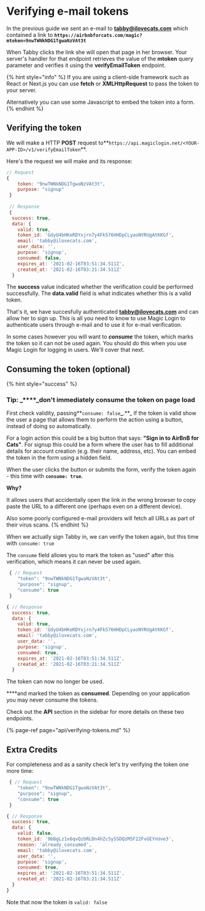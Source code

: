 # Verifying e-mail tokens

In the previous guide we sent an e-mail to **tabby@ilovecats.com** which contained a link to **`https://airbnbforcats.com/magic?mtoken=9nwTWNkNDG1TgwaNzVAt3t`**

When Tabby clicks the link she will open that page in her browser. Your server's handler for that endpoint retrieves the value of the **mtoken** query parameter and verifies it using the **verifyEmailToken** endpoint.

{% hint style="info" %}
If you are using a client-side framework such as React or Next.js you can use **fetch** or **XMLHttpRequest** to pass the token to your server.

Alternatively you can use some Javascript to embed the token into a form.
{% endhint %}

## Verifying the token

We will make a HTTP **POST** request to**`https://api.magiclogin.net/<YOUR-APP-ID>/v1/verifyEmailToken`**.

Here's the request we will make and its response:

```javascript
// Request
{
    token: "9nwTWNkNDG1TgwaNzVAt3t",
    purpose: "signup"
 }
 
 // Response
 {
  success: true,
  data: {
    valid: true,
    token_id: 'GdyU4bHKeRDYxjrn7y4Fk576HHDpCLyaoNYRUgAtKKGf',        
    email: 'tabby@ilovecats.com',
    user_data: '',
    purpose: 'signup',
    consumed: false,
    expires_at: '2021-02-16T03:51:34.511Z',
    created_at: '2021-02-16T03:21:34.511Z'
  }

```

The **success** value indicated whether the verification could be performed successfully. The **data.valid** field is what indicates whether this is a valid token.

That's it, we have succesfully authenticated **tabby@ilovecats.com** and can allow her to sign up. This is all you need to know to use Magic Login to authenticate users through e-mail and to use it for e-mail verification.

In some cases however you will want to _**consume**_ the token, which marks the token so it can not be used again. You should do this when you use Magic Login for logging in users. We'll cover that next.

## Consuming the token \(optional\)

{% hint style="success" %}
### Tip: _****_don't immediately consume the token on page load

First check validity, passing**`consume: false`**_**.**_ If the token is valid show the user a page that allows them to perform the action using a button, instead of doing so automatically.

For a login action this could be a big button that says: **"Sign in to AirBnB for Cats"**. For signup this could be a form where the user has to fill additional details for account creation \(e.g. their name, address, etc\). You can embed the token in the form using a hidden field.

When the user clicks the button or submits the form, verify the token again - this time with **`consume: true`**.

**Why?**

It allows users that accidentally open the link in the wrong browser to copy paste the URL to a different one \(perhaps even on a different device\). 

Also some poorly configured e-mail providers will fetch all URLs as part of their virus scans.
{% endhint %}

When we actually sign Tabby in, we can verify the token again, but this time with `consume: true`

The `consume`  field allows you to mark the token as "used" after this verification, which means it can never be used again.

```javascript
 { // Request
    "token": "9nwTWNkNDG1TgwaNzVAt3t",
    "purpose": "signup",
    "consume": true
 }
```

```javascript
{ // Response
  success: true,
  data: {
    valid: true,
    token_id: 'GdyU4bHKeRDYxjrn7y4Fk576HHDpCLyaoNYRUgAtKKGf',        
    email: 'tabby@ilovecats.com',
    user_data: '',
    purpose: 'signup',
    consumed: true,
    expires_at: '2021-02-16T03:51:34.511Z',
    created_at: '2021-02-16T03:21:34.511Z'
  }
```

The token can now no longer be used.

 ****and marked the token as **consumed**. Depending on your application you may never consume the tokens. 

Check out the **API** section in the sidebar for more details on these two endpoints.

{% page-ref page="api/verifying-tokens.md" %}

## **Extra Credits**

 For completeness and as a sanity check let's try verifying the token one more time:

```javascript
 { // Request
    "token": "9nwTWNkNDG1TgwaNzVAt3t",
    "purpose": "signup",
    "consume": true
 }
```

```javascript
{ // Response
  success: true,
  data: {
    valid: false,
    token_id: '9bBgLz1x6qvQzbRLDn4hZcSySSDQzM5F22FvGEYnUve3',        
    reason: 'already_consumed',
    email: 'tabby@ilovecats.com',
    user_data: '',
    purpose: 'signup',
    consumed: true,
    expires_at: '2021-02-16T03:51:34.511Z',
    created_at: '2021-02-16T03:21:34.511Z'
  }
}
```

Note that now the token is `valid: false`



